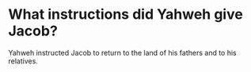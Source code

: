 # What instructions did Yahweh give Jacob?

Yahweh instructed Jacob to return to the land of his fathers and to his relatives.
